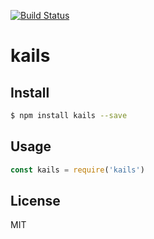 [![Build Status](https://travis-ci.org/kaelzhang/node-kails.svg?branch=master)](https://travis-ci.org/kaelzhang/node-kails)
<!-- optional appveyor tst
[![Windows Build Status](https://ci.appveyor.com/api/projects/status/github/kaelzhang/node-kails?branch=master&svg=true)](https://ci.appveyor.com/project/kaelzhang/node-kails)
-->
<!-- optional npm version
[![NPM version](https://badge.fury.io/js/kails.svg)](http://badge.fury.io/js/kails)
-->
<!-- optional npm downloads
[![npm module downloads per month](http://img.shields.io/npm/dm/kails.svg)](https://www.npmjs.org/package/kails)
-->
<!-- optional dependency status
[![Dependency Status](https://david-dm.org/kaelzhang/node-kails.svg)](https://david-dm.org/kaelzhang/node-kails)
-->

# kails

<!-- description -->

## Install

```sh
$ npm install kails --save
```

## Usage

```js
const kails = require('kails')
```

## License

MIT
